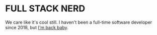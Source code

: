 # FULL STACK NERD

We care like it's cool still. I haven't been a full-time software developer since 2018, but [I'm back baby](https://joshuablount.com/posts/02-returning-to-web-development/).
